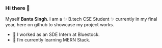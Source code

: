 ### Hi there 👋


Myself **Banta Singh**. I am a ✨ B.tech CSE Student ✨ currently in my final year, here on github to showcase my project works.


- 🔭 I worked as an SDE Intern at Bluestock.
- 🌱 I’m currently learning MERN Stack.

